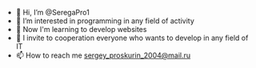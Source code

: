 - 👋 Hi, I’m @SeregaPro1
- 👀 I’m interested in programming in any field of activity
- 🌱 Now I'm learning to develop websites
- 💞️ I invite to cooperation everyone who wants to develop in any field of IT
- 📫 How to reach me sergey_proskurin_2004@mail.ru

<!---
SeregaPro1/SeregaPro1 is a ✨ special ✨ repository because its `README.md` (this file) appears on your GitHub profile.
You can click the Preview link to take a look at your changes.
--->
